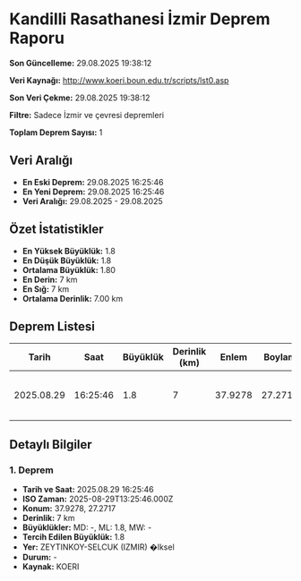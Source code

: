 # Kandilli Rasathanesi İzmir Deprem Raporu

**Son Güncelleme:** 29.08.2025 19:38:12

**Veri Kaynağı:** http://www.koeri.boun.edu.tr/scripts/lst0.asp

**Son Veri Çekme:** 29.08.2025 19:38:12

**Filtre:** Sadece İzmir ve çevresi depremleri

**Toplam Deprem Sayısı:** 1

## Veri Aralığı

- **En Eski Deprem:** 29.08.2025 16:25:46
- **En Yeni Deprem:** 29.08.2025 16:25:46
- **Veri Aralığı:** 29.08.2025 - 29.08.2025

## Özet İstatistikler

- **En Yüksek Büyüklük:** 1.8
- **En Düşük Büyüklük:** 1.8
- **Ortalama Büyüklük:** 1.80
- **En Derin:** 7 km
- **En Sığ:** 7 km
- **Ortalama Derinlik:** 7.00 km

## Deprem Listesi

| Tarih | Saat | Büyüklük | Derinlik (km) | Enlem | Boylam | Konum | Durum |
|-------|------|----------|---------------|-------|--------|-------|-------|
| 2025.08.29 | 16:25:46 | 1.8 | 7 | 37.9278 | 27.2717 | ZEYTINKOY-SELCUK (IZMIR) �lksel | - |

## Detaylı Bilgiler

### 1. Deprem

- **Tarih ve Saat:** 2025.08.29 16:25:46
- **ISO Zaman:** 2025-08-29T13:25:46.000Z
- **Konum:** 37.9278, 27.2717
- **Derinlik:** 7 km
- **Büyüklükler:** MD: -, ML: 1.8, MW: -
- **Tercih Edilen Büyüklük:** 1.8
- **Yer:** ZEYTINKOY-SELCUK (IZMIR) �lksel
- **Durum:** -
- **Kaynak:** KOERI

